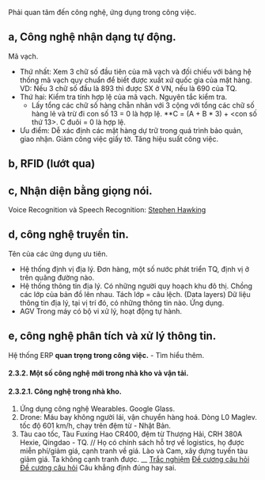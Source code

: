 Phải quan tâm đến công nghệ, ứng dụng trong công việc.
## a, Công nghệ nhận dạng tự động.
Mã vạch.
- Thứ nhất:
Xem 3 chữ số đầu tiên của mã vạch và đối chiếu với bảng hệ thống mã vạch quy chuẩn để biết được xuất xứ quốc gia của mặt hàng.
VD: Nếu 3 chữ số đầu là 893 thì được SX ở VN, nếu là 690 của TQ.
- Thứ hai:
Kiểm tra tính hợp lệ của mã vạch.
Nguyên tắc kiểm tra.
	- Lấy tổng các chữ số hàng chẵn nhân với 3 cộng với tổng các chữ số hàng lẻ và trừ đi con số 13 = 0 là hợp lệ.
**C = (A + B * 3) + <con số thứ 13>. C đuôi = 0 là hợp lệ.
- Ưu điểm:
	Dễ xác định các mặt hàng dự trữ trong quá trình bảo quản, giao nhận.
	Giảm công việc giấy tờ.
	Tăng hiệu suất công việc.
## b, RFID (lướt qua)
## c, Nhận diện bằng giọng nói. 
Voice Recognition và Speech Recognition: [Stephen Hawking](https://vnexpress.net/cuoc-doi-va-su-nghiep-cua-ong-hoang-vat-ly-stephen-hawking-3722740.html)
## d, công nghệ truyền tin.
Tên của các ứng dụng ưu tiên.
- Hệ thống định vị địa lý.
Đơn hàng, một số nước phát triển TQ, định vị ở trên quãng đường nào.
- Hệ thống thông tin địa lý.
Có những người quy hoạch khu đô thị. Chồng các lớp của bản đồ lên nhau.
Tách lớp = câu lệch. (Data layers)
Dữ liệu thông tin địa lý, tại vị trí đó, có những thông tin nào.
Ứng dụng.
- AGV
Trong máy có bộ vi xử lý, hoạt động tự hành.
## e, công nghệ phân tích và xử lý thông tin.
Hệ thống ERP **quan trọng trong công việc.** - Tìm hiểu thêm.
#### 2.3.2. Một số công nghệ mới trong nhà kho và vận tải.
#### 2.3.2.1. Công nghệ trong nhà kho.
1) Ứng dụng công nghệ Wearables.
Google Glass.
2) Drone: Máu bay không người lái, vận chuyển hàng hoá.
Dòng L0 Maglev. tốc độ 601 km/h, chạy trên đệm từ - Nhật Bản.
3) Tàu cao tốc,
Tàu Fuxing Hao CR400, đệm từ Thượng Hải, CRH 380A Hexie, Qingdao - TQ.
// Họ có chính sách hỗ trợ về logistics, họ được miễn phí/giảm giá, cạnh tranh về giá.
Lào và Cam, xây dựng tuyến tàu giảm giá. Ta không cạnh tranh được.
__
[Trắc nghiệm](https://tracnghiem.net/dai-hoc/228-cau-trac-nghiem-mon-quan-tri-logistics-445.html) 
[Đề cương câu hỏi](https://www.studocu.com/vn/document/truong-dai-hoc-thuong-mai/quang-tri-logistics/de-cuong-cau-hoi-bo-mon-quan-tri-logistics/55741340)
[Đề cương câu hỏi](https://www.academia.edu/36350674/LOGISTICS_KINH_DOANH)
Câu khẳng định đúng hay sai.
